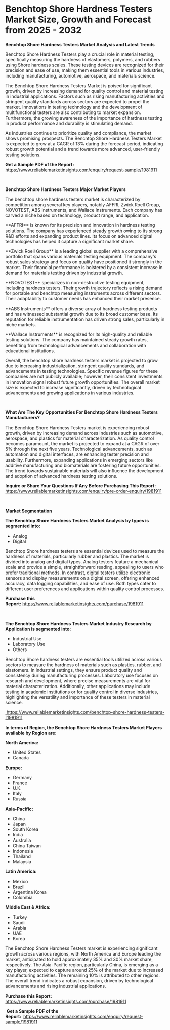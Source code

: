 <p><h1>Benchtop Shore Hardness Testers Market Size, Growth and Forecast from 2025 - 2032</h1></p><p><strong>Benchtop Shore Hardness Testers Market Analysis and Latest Trends</strong></p>
<p><p>Benchtop Shore Hardness Testers play a crucial role in material testing, specifically measuring the hardness of elastomers, polymers, and rubbers using Shore hardness scales. These testing devices are recognized for their precision and ease of use, making them essential tools in various industries, including manufacturing, automotive, aerospace, and materials science.</p><p>The Benchtop Shore Hardness Testers Market is poised for significant growth, driven by increasing demand for quality control and material testing in industrial applications. Factors such as rising manufacturing activities and stringent quality standards across sectors are expected to propel the market. Innovations in testing technology and the development of multifunctional testers are also contributing to market expansion. Furthermore, the growing awareness of the importance of hardness testing in product performance and durability is stimulating demand.</p><p>As industries continue to prioritize quality and compliance, the market shows promising prospects. The Benchtop Shore Hardness Testers Market is expected to grow at a CAGR of 13% during the forecast period, indicating robust growth potential and a trend towards more advanced, user-friendly testing solutions.</p></p>
<p><strong>Get a Sample PDF of the Report:&nbsp;</strong> <a href="https://www.reliablemarketinsights.com/enquiry/request-sample/1981911?utm_campaign=1894&utm_medium=2&utm_source=Github&utm_content=ia&utm_term=16042025&utm_id=benchtop-shore-hardness-testers">https://www.reliablemarketinsights.com/enquiry/request-sample/1981911</a></p>
<p>&nbsp;</p>
<p><strong>Benchtop Shore Hardness Testers Major Market Players</strong></p>
<p><p>The benchtop shore hardness testers market is characterized by competition among several key players, notably AFFRI, Zwick Roell Group, NOVOTEST, ABS Instruments, and Wallace Instruments. Each company has carved a niche based on technology, product range, and application.</p><p>**AFFRI** is known for its precision and innovation in hardness testing solutions. The company has experienced steady growth owing to its strong R&D efforts and expanding product lines. Its focus on advanced digital technologies has helped it capture a significant market share.</p><p>**Zwick Roell Group** is a leading global supplier with a comprehensive portfolio that spans various materials testing equipment. The company's robust sales strategy and focus on quality have positioned it strongly in the market. Their financial performance is bolstered by a consistent increase in demand for materials testing driven by industrial growth.</p><p>**NOVOTEST** specializes in non-destructive testing equipment, including hardness testers. Their growth trajectory reflects a rising demand for portable and benchtop measuring instruments across different sectors. Their adaptability to customer needs has enhanced their market presence.</p><p>**ABS Instruments** offers a diverse array of hardness testing products and has witnessed substantial growth due to its broad customer base. Its reputation for reliable instrumentation has driven strong sales, particularly in niche markets.</p><p>**Wallace Instruments** is recognized for its high-quality and reliable testing solutions. The company has maintained steady growth rates, benefiting from technological advancements and collaboration with educational institutions.</p><p>Overall, the benchtop shore hardness testers market is projected to grow due to increasing industrialization, stringent quality standards, and advancements in testing technologies. Specific revenue figures for these companies are not publicly available; however, their consistent investments in innovation signal robust future growth opportunities. The overall market size is expected to increase significantly, driven by technological advancements and growing applications in various industries.</p></p>
<p>&nbsp;</p>
<p><strong>What Are The Key Opportunities For Benchtop Shore Hardness Testers Manufacturers?</strong></p>
<p><p>The Benchtop Shore Hardness Testers market is experiencing robust growth, driven by increasing demand across industries such as automotive, aerospace, and plastics for material characterization. As quality control becomes paramount, the market is projected to expand at a CAGR of over 5% through the next five years. Technological advancements, such as automation and digital interfaces, are enhancing tester precision and usability. Furthermore, expanding applications in emerging sectors like additive manufacturing and biomaterials are fostering future opportunities. The trend towards sustainable materials will also influence the development and adoption of advanced hardness testing solutions.</p></p>
<p><strong>Inquire or Share Your Questions If Any Before Purchasing This Report:</strong> <a href="https://www.reliablemarketinsights.com/enquiry/pre-order-enquiry/1981911?utm_campaign=1894&utm_medium=2&utm_source=Github&utm_content=ia&utm_term=16042025&utm_id=benchtop-shore-hardness-testers">https://www.reliablemarketinsights.com/enquiry/pre-order-enquiry/1981911</a></p>
<p>&nbsp;</p>
<p><strong>Market Segmentation</strong></p>
<p><strong>The Benchtop Shore Hardness Testers Market Analysis by types is segmented into:</strong></p>
<p><ul><li>Analog</li><li>Digital</li></ul></p>
<p><p>Benchtop Shore hardness testers are essential devices used to measure the hardness of materials, particularly rubber and plastics. The market is divided into analog and digital types. Analog testers feature a mechanical scale and provide a simple, straightforward reading, appealing to users who prefer traditional methods. In contrast, digital testers utilize electronic sensors and display measurements on a digital screen, offering enhanced accuracy, data logging capabilities, and ease of use. Both types cater to different user preferences and applications within quality control processes.</p></p>
<p><strong>Purchase this Report:&nbsp;</strong><a href="https://www.reliablemarketinsights.com/purchase/1981911?utm_campaign=1894&utm_medium=2&utm_source=Github&utm_content=ia&utm_term=16042025&utm_id=benchtop-shore-hardness-testers">https://www.reliablemarketinsights.com/purchase/1981911</a></p>
<p>&nbsp;</p>
<p><strong>The Benchtop Shore Hardness Testers Market Industry Research by Application is segmented into:</strong></p>
<p><ul><li>Industrial Use</li><li>Laboratory Use</li><li>Others</li></ul></p>
<p><p>Benchtop Shore hardness testers are essential tools utilized across various sectors to measure the hardness of materials such as plastics, rubber, and elastomers. In industrial settings, they ensure product quality and consistency during manufacturing processes. Laboratory use focuses on research and development, where precise measurements are vital for material characterization. Additionally, other applications may include testing in academic institutions or for quality control in diverse industries, highlighting the versatility and importance of these testers in material science.</p></p>
<p><a href="https://www.reliablemarketinsights.com/benchtop-shore-hardness-testers-r1981911?utm_campaign=1894&utm_medium=2&utm_source=Github&utm_content=ia&utm_term=16042025&utm_id=benchtop-shore-hardness-testers">&nbsp;https://www.reliablemarketinsights.com/benchtop-shore-hardness-testers-r1981911</a></p>
<p><strong>In terms of Region, the Benchtop Shore Hardness Testers Market Players available by Region are:</strong></p>
<p>
    <p> <strong> North America: </strong>
        <ul>
            <li>United States</li>
            <li>Canada</li>
        </ul>
        </p> 
    <p> <strong> Europe: </strong>
        <ul>
            <li>Germany</li>
            <li>France</li>
            <li>U.K.</li>
            <li>Italy</li>
            <li>Russia</li>
        </ul>
        </p> 
    <p> <strong> Asia-Pacific: </strong>
        <ul>
            <li>China</li>
            <li>Japan</li>
            <li>South Korea</li>
            <li>India</li>
            <li>Australia</li>
            <li>China Taiwan</li>
            <li>Indonesia</li>
            <li>Thailand</li>
            <li>Malaysia</li>
        </ul>
        </p> 
    <p> <strong> Latin America: </strong>
        <ul>
            <li>Mexico</li>
            <li>Brazil</li>
            <li>Argentina Korea</li>
            <li>Colombia</li>
        </ul>
        </p> 
    <p> <strong> Middle East & Africa: </strong>
        <ul>
            <li>Turkey</li>
            <li>Saudi</li>
            <li>Arabia</li>
            <li>UAE</li>
            <li>Korea</li>
        </ul>
    </p>
    </p>
<p><p>The Benchtop Shore Hardness Testers market is experiencing significant growth across various regions, with North America and Europe leading the market, anticipated to hold approximately 35% and 30% market share, respectively. The Asia-Pacific region, particularly China, is emerging as a key player, expected to capture around 25% of the market due to increased manufacturing activities. The remaining 10% is attributed to other regions. The overall trend indicates a robust expansion, driven by technological advancements and rising industrial applications.</p></p>
<p><strong>Purchase this Report: </strong><a href="https://www.reliablemarketinsights.com/purchase/1981911?utm_campaign=1894&utm_medium=2&utm_source=Github&utm_content=ia&utm_term=16042025&utm_id=benchtop-shore-hardness-testers">https://www.reliablemarketinsights.com/purchase/1981911</a></p>
<p>&nbsp;<strong>Get a Sample PDF of the Report:&nbsp;&nbsp;</strong><a href="https://www.reliablemarketinsights.com/enquiry/request-sample/1981911?utm_campaign=1894&utm_medium=2&utm_source=Github&utm_content=ia&utm_term=16042025&utm_id=benchtop-shore-hardness-testers">https://www.reliablemarketinsights.com/enquiry/request-sample/1981911</a></p>
<p><strong></strong></p>
<p><p></p><p></p><p></p></p>